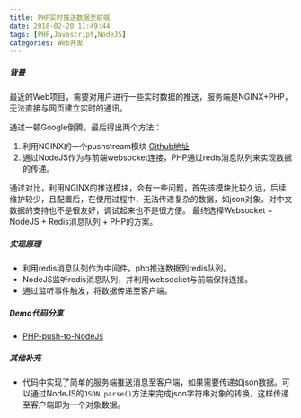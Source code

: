 ```yaml
---
title: PHP实时推送数据至前端
date: 2018-02-20 11:49:44
tags: [PHP,Javascript,NodeJS]
categories: Web开发
---
```

##### 背景 #####
最近的Web项目，需要对用户进行一些实时数据的推送，服务端是NGINX+PHP，无法直接与网页建立实时的通讯。

通过一顿Google倒腾，最后得出两个方法：
1. 利用NGINX的一个pushstream模块 [Github地址](https://github.com/wandenberg/nginx-push-stream-module)
2. 通过NodeJS作为与前端websocket连接，PHP通过redis消息队列来实现数据的传递。

通过对比，利用NGINX的推送模块，会有一些问题，首先该模块比较久远，后续维护较少，且配置后，在使用过程中，无法传递复杂的数据，如json对象。对中文数据的支持也不是很友好，调试起来也不是很方便。
最终选择Websocket + NodeJS + Redis消息队列 + PHP的方案。
<!--more-->
##### 实现原理 #####
- 利用redis消息队列作为中间件，php推送数据到redis队列。
- NodeJS监听redis消息队列，并利用websocket与前端保持连接。
- 通过监听事件触发，将数据传递至客户端。

##### Demo代码分享 #####
- [PHP-push-to-NodeJs](https://github.com/webzh/PHP-push-to-NodeJs)

##### 其他补充 #####
- 代码中实现了简单的服务端推送消息至客户端，如果需要传递如json数据。可以通过NodeJS的<code>JSON.parse()</code>方法来完成json字符串对象的转换，这样传递至客户端即为一个对象数据。
